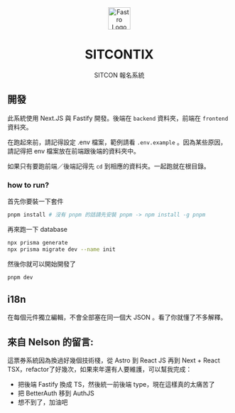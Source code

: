 <div align=center>

<img src="https://sitcon.org/branding/assets/logos/logo.svg" alt="Fastro Logo" width="50">

# SITCONTIX

SITCON 報名系統

</div>

## 開發

此系統使用 Next.JS 與 Fastify 開發。後端在 `backend` 資料夾，前端在 `frontend` 資料夾。

在跑起來前，請記得設定 .env 檔案，範例請看 `.env.example` 。因為某些原因，請記得把 env 檔案放在前端跟後端的資料夾中。

如果只有要跑前端／後端記得先 `cd` 到相應的資料夾。一起跑就在根目錄。

### how to run?

首先你要裝一下套件

```bash
pnpm install # 沒有 pnpm 的話請先安裝 pnpm -> npm install -g pnpm
```

再來跑一下 database

```bash
npx prisma generate
npx prisma migrate dev --name init
```

然後你就可以開始開發了

```bash
pnpm dev
```

## i18n

在每個元件獨立編輯，不會全部塞在同一個大 JSON 。看了你就懂了不多解釋。

## 來自 Nelson 的留言:

這票券系統因為換過好幾個技術棧，從 Astro 到 React JS 再到 Next + React TSX，refactor了好幾次，如果來年還有人要維護，可以幫我完成：

- 把後端 Fastify 換成 TS，然後統一前後端 type，現在這樣真的太痛苦了
- 把 BetterAuth 移到 AuthJS
- 想不到了，加油吧
